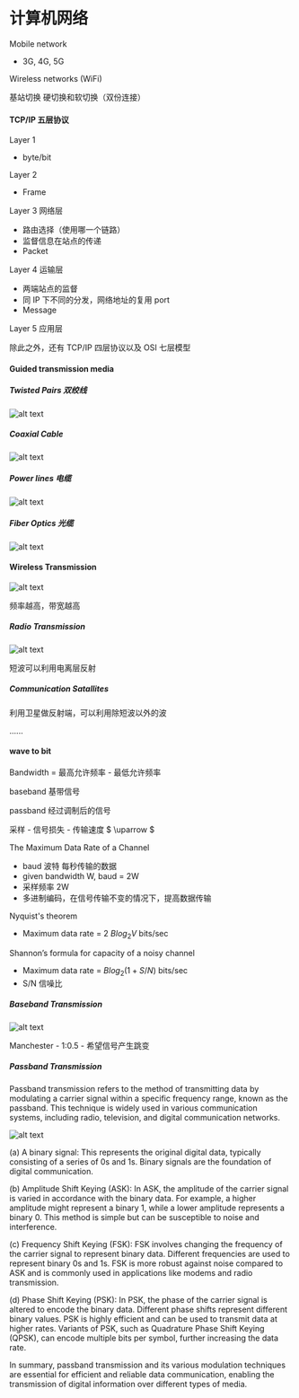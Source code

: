 # 计算机网络



Mobile network

* 3G, 4G, 5G

Wireless networks (WiFi)



基站切换 硬切换和软切换（双份连接）

#### TCP/IP 五层协议

Layer 1 
* byte/bit

Layer 2
* Frame

Layer 3 网络层
* 路由选择（使用哪一个链路）
* 监督信息在站点的传递
* Packet

Layer 4 运输层
* 两端站点的监督
* 同 IP 下不同的分发，网络地址的复用 port
* Message

Layer 5 应用层

除此之外，还有 TCP/IP 四层协议以及 OSI 七层模型

#### Guided transmission media

##### Twisted Pairs 双绞线

![alt text](image-3.png)

##### Coaxial Cable 

![alt text](image.png)

##### Power lines 电缆

![alt text](image-2.png)

##### Fiber Optics 光缆

![alt text](image-1.png)

#### Wireless Transmission

![alt text](image-4.png)

频率越高，带宽越高

##### Radio Transmission

![alt text](image-5.png)

短波可以利用电离层反射

##### Communication Satallites

利用卫星做反射端，可以利用除短波以外的波

......

#### wave to bit

Bandwidth = 最高允许频率 - 最低允许频率

baseband 基带信号

passband 经过调制后的信号

采样 - 信号损失 - 传输速度 $ \uparrow $

The Maximum Data Rate of a Channel
* baud 波特 每秒传输的数据 
* given bandwidth W, baud = 2W
* 采样频率 2W
* 多进制编码，在信号传输不变的情况下，提高数据传输

Nyquist's theorem
* Maximum data rate = 2 $Blog_2 V$ bits/sec

Shannon’s formula for capacity of a noisy channel
* Maximum data rate = $B log_2 (1 + S/N)$ bits/sec
* S/N 信噪比

##### Baseband Transmission

![alt text](image-6.png)

Manchester - 1:0.5 - 希望信号产生跳变

##### Passband Transmission

Passband transmission refers to the method of transmitting data by modulating a carrier signal within a specific frequency range, known as the passband. This technique is widely used in various communication systems, including radio, television, and digital communication networks.

![alt text](image-7.png)


(a) A binary signal: This represents the original digital data, typically consisting of a series of 0s and 1s. Binary signals are the foundation of digital communication.

(b) Amplitude Shift Keying (ASK): In ASK, the amplitude of the carrier signal is varied in accordance with the binary data. For example, a higher amplitude might represent a binary 1, while a lower amplitude represents a binary 0. This method is simple but can be susceptible to noise and interference.

(c) Frequency Shift Keying (FSK): FSK involves changing the frequency of the carrier signal to represent binary data. Different frequencies are used to represent binary 0s and 1s. FSK is more robust against noise compared to ASK and is commonly used in applications like modems and radio transmission.

(d) Phase Shift Keying (PSK): In PSK, the phase of the carrier signal is altered to encode the binary data. Different phase shifts represent different binary values. PSK is highly efficient and can be used to transmit data at higher rates. Variants of PSK, such as Quadrature Phase Shift Keying (QPSK), can encode multiple bits per symbol, further increasing the data rate.

In summary, passband transmission and its various modulation techniques are essential for efficient and reliable data communication, enabling the transmission of digital information over different types of media.












